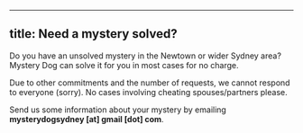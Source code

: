 ----
title: Need a mystery solved?
----

Do you have an unsolved mystery in the Newtown or wider Sydney area? Mystery Dog can solve it for you in most cases for no charge.

Due to other commitments and the number of requests, we cannot respond to everyone (sorry). No cases involving cheating spouses/partners please.

Send us some information about your mystery by emailing **mysterydogsydney [at] gmail [dot] com**.
